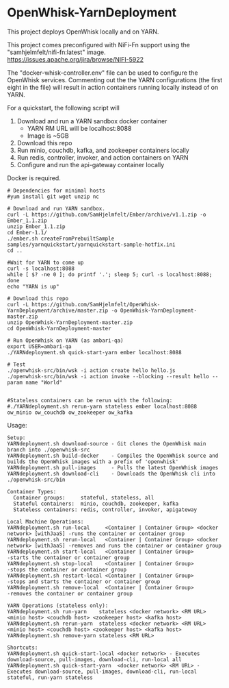 # OpenWhisk-YarnDeployment
This project deploys OpenWhisk locally and on YARN.

This project comes preconfigured with NiFi-Fn support using the "samhjelmfelt/nifi-fn:latest" image.
https://issues.apache.org/jira/browse/NIFI-5922

The "docker-whisk-controller.env" file can be used to configure the OpenWhisk services. Commenting out the the YARN configurations (the first eight in the file) will result in action containers running locally instead of on YARN.

For a quickstart, the following script will
1. Download and run a YARN sandbox docker container
    * YARN RM URL will be localhost:8088
    * Image is ~5GB
2. Download this repo
3. Run minio, couchdb, kafka, and zookeeper containers locally
4. Run redis, controller, invoker, and action containers on YARN
5. Configure and run the api-gateway container locally

Docker is required.

```
# Dependencies for minimal hosts
#yum install git wget unzip nc

# Download and run YARN sandbox.
curl -L https://github.com/SamHjelmfelt/Ember/archive/v1.1.zip -o Ember_1.1.zip
unzip Ember_1.1.zip
cd Ember-1.1/
./ember.sh createFromPrebuiltSample samples/yarnquickstart/yarnquickstart-sample-hotfix.ini
cd ..

#Wait for YARN to come up
curl -s localhost:8088
while [ $? -ne 0 ]; do printf '.'; sleep 5; curl -s localhost:8088; done
echo "YARN is up"

# Download this repo
curl -L https://github.com/SamHjelmfelt/OpenWhisk-YarnDeployment/archive/master.zip -o OpenWhisk-YarnDeployment-master.zip
unzip OpenWhisk-YarnDeployment-master.zip
cd OpenWhisk-YarnDeployment-master

# Run OpenWhisk on YARN (as ambari-qa)
export USER=ambari-qa
./YARNdeployment.sh quick-start-yarn ember localhost:8088

# Test
./openwhisk-src/bin/wsk -i action create hello hello.js
./openwhisk-src/bin/wsk -i action invoke --blocking --result hello --param name "World"


#Stateless containers can be rerun with the following:
#./YARNdeployment.sh rerun-yarn stateless ember localhost:8088 ow_minio ow_couchdb ow_zookeeper ow_kafka
```

Usage:
```
Setup:
YARNdeployment.sh download-source - Git clones the OpenWhisk main branch into ./openwhisk-src
YARNdeployment.sh build-docker    - Compiles the OpenWhisk source and builds the OpenWhisk images with a prefix of 'openwhisk'
YARNdeployment.sh pull-images     - Pulls the latest OpenWhisk images
YARNdeployment.sh download-cli    - Downloads the OpenWhisk cli into ./openwhisk-src/bin

Container Types:
  Container groups:     stateful, stateless, all
  Stateful containers:  minio, couchdb, zookeeper, kafka
  Stateless containers: redis, controller, invoker, apigateway

Local Machine Operations:
YARNdeployment.sh run-local     <Container | Container Group> <docker network> [withJaaS] -runs the container or container group
YARNdeployment.sh rerun-local   <Container | Container Group> <docker network> [withJaaS] -removes and runs the container or container group
YARNdeployment.sh start-local   <Container | Container Group>                             -starts the container or container group
YARNdeployment.sh stop-local    <Container | Container Group>                             -stops the container or container group
YARNdeployment.sh restart-local <Container | Container Group>                             -stops and starts the container or container group
YARNdeployment.sh remove-local  <Container | Container Group>                             -removes the container or container group

YARN Operations (stateless only):
YARNdeployment.sh run-yarn    stateless <docker network> <RM URL> <minio host> <couchdb host> <zookeeper host> <kafka host>
YARNdeployment.sh rerun-yarn  stateless <docker network> <RM URL> <minio host> <couchdb host> <zookeeper host> <kafka host>
YARNdeployment.sh remove-yarn stateless <RM URL>

Shortcuts:
YARNdeployment.sh quick-start-local <docker network> - Executes download-source, pull-images, download-cli, run-local all
YARNdeployment.sh quick-start-yarn  <docker network> <RM URL> - Executes download-source, pull-images, download-cli, run-local stateful, run-yarn stateless
```
